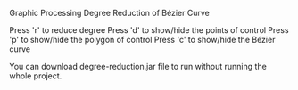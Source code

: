 Graphic Processing
Degree Reduction of Bézier Curve

Press 'r' to reduce degree
Press 'd' to show/hide the points of control
Press 'p' to show/hide the polygon of control
Press 'c' to show/hide the Bézier curve

You can download degree-reduction.jar file to run without running the whole project.
